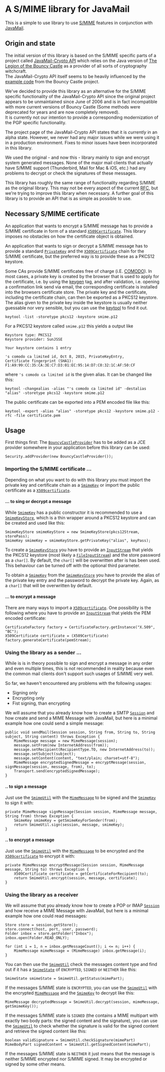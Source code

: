 # A S/MIME library for JavaMail

This is a simple to use library to use [S/MIME](https://en.wikipedia.org/wiki/S/MIME) features in conjunction with [JavaMail](http://www.oracle.com/technetwork/java/javamail/index.html).

## Origin and state

The initial version of this library is based on the S/MIME specific parts of a project called [JavaMail-Crypto API](http://javamail-crypto.sourceforge.net/) which relies on the Java version of [The Legion of the Bouncy Castle](http://www.bouncycastle.org/java.html) as a provider of all sorts of cryptography witchcraft.  
The JavaMail-Crypto API itself seems to be heavily influenced by the [example code](http://grepcode.com/file/repo1.maven.org/maven2/org.bouncycastle/bcmail-jdk16/1.46/org/bouncycastle/mail/smime/examples) from the Bouncy Castle project.

We've decided to provide this library as an alternative for the S/MIME specific functionality of the JavaMail-Crypto API since the original project appears to be unmaintained since June of 2006 and is in fact incompatible with more current versions of Bouncy Castle (Some methods were deprecated for years and are now completely removed).  
It is currently not our intention to provide a corresponding modernization of the PGP specific functionality.

The project page of the JavaMail-Crypto API states that it is *currently* in an alpha state. However, we never had any major issues while we were using it in a production environment. Fixes to minor issues have been incorporated in this library.

We used the original - and now this - library mainly to sign and encrypt system generated messages.
None of the major mail clients that actually have S/MIME support (Thunderbird, Mail for Mac & iOS, etc.) had any problems to decrypt or check the signatures of these messages.

This library has roughly the same range of functionality regarding S/MIME as the original library. This may not be every aspect of the current [RFC](https://tools.ietf.org/html/rfc5751), but we're trying to improve this library when necessary. A further goal of this library is to provide an API that is as simple as possible to use.

## Necessary S/MIME certificate

An application that wants to encrypt a S/MIME message has to provide a S/MIME certificate in form of a standard [`X509Certificate`](http://docs.oracle.com/javase/7/docs/api/java/security/cert/X509Certificate.html).
This library imposes no obstacles on how the certificate object is obtained.

An application that wants to sign or decrypt a S/MIME message has to provide a standard [`PrivateKey`](http://docs.oracle.com/javase/7/docs/api/java/security/PrivateKey.html) and the [`X509Certificate`](http://docs.oracle.com/javase/7/docs/api/java/security/cert/X509Certificate.html) chain for the S/MIME certificate, but the preferred way is to provide these as a PKCS12 keystore.

Some CAs provide S/MIME certificates free of charge (i.E. [COMODO](https://secure.comodo.com/products/frontpage?area=SecureEmailCertificate)). In most cases, a private key is created by the browser that is used to apply for the certificate, i.e. by using the [keygen](http://www.w3schools.com/tags/tag_keygen.asp) tag, and after validation, i.e. opening a confirmation link send via email, the corresponding certificate is installed into the browsers certificate store. The private key and the certificate, including the certificate chain, can then be exported as a PKCS12 keystore. The alias given to the private key inside the keystore is usually neither guessable nor very sensible, but you can use the [keytool](https://docs.oracle.com/javase/7/docs/technotes/tools/windows/keytool.html) to find it out.

```
keytool -list -storetype pkcs12 -keystore smime.p12
```
	
For a PKCS12 keystore called `smime.p12` this yields a output like

```
Keystore type: PKCS12
Keystore provider: SunJSSE

Your keystore contains 1 entry

's comodo ca limited id, Oct 8, 2015, PrivateKeyEntry, 
Certificate fingerprint (SHA1): F1:A9:99:CC:35:CA:3E:C7:D3:01:EC:95:14:D7:C0:32:1C:AF:50:CF
```
 
where `'s comodo ca limited id` is the given alias. It can be changed like this:

```
keytool -changealias -alias "'s comodo ca limited id" -destalias "alias" -storetype pkcs12 -keystore smime.p12
```

The public certificate can be exported into a PEM encoded file like this:

```
keytool -export -alias "alias" -storetype pkcs12 -keystore smime.p12 -rfc -file certificate.pem
```
	
## Usage

First things first: The [`BouncyCastleProvider`](http://www.bouncycastle.org/docs/docs1.5on/org/bouncycastle/jce/provider/BouncyCastleProvider.html) has to be added as a JCE provider somewhere in your application before this library can be used:

```
Security.addProvider(new BouncyCastleProvider());
```
	
### Importing the S/MIME certificate ...

Depending on what you want to do with this library you must import the private key and certificate chain as a [`SmimeKey`](http://markenwerk.github.io/java-utils-mail-smime/javadoc/net/markenwerk/utils/mail/smime/SmimeKey.html) or import the public certificate as a [`X509certificate`](http://docs.oracle.com/javase/7/docs/api/java/security/cert/X509Certificate.html). 

#### ... to sing or decrypt a message

While [`SmimeKey`](http://markenwerk.github.io/java-utils-mail-smime/javadoc/net/markenwerk/utils/mail/smime/SmimeKey.html) has a public constructor it is recommended to use a [`SmimeKeyStore`](http://markenwerk.github.io/java-utils-mail-smime/javadoc/net/markenwerk/utils/mail/smime/SmimeKeyStore.html), which is a thin wrapper around a PKCS12 keystore and can be created and used like this:

```
SmimeKeyStore smimeKeyStore = new SmimeKeyStore(pkcs12Stream, storePass);
SmimeKey smimeKey = smimeKeyStore.getPrivateKey("alias", keyPass);
```

To create a [`SmimeKeyStore`](http://markenwerk.github.io/java-utils-mail-smime/javadoc/net/markenwerk/utils/mail/smime/SmimeKeyStore.html) you have to provide an [`InputStream`](http://docs.oracle.com/javase/7/docs/api/java/io/InputStream.html) that yields the PKCS12 keystore (most likely a [`FileInputStream`](http://docs.oracle.com/javase/7/docs/api/java/io/FileInputStream.html)) and the store password as a `char[]`. By default, the `char[]` will be overwritten after is has been used. This behaviour can be turned off with the optional third parameter.

To obtain a [`SmimeKey`](http://markenwerk.github.io/java-utils-mail-smime/javadoc/net/markenwerk/utils/mail/smime/SmimeKey.html) from the [`SmimeKeyStore`](http://markenwerk.github.io/java-utils-mail-smime/javadoc/net/markenwerk/utils/mail/smime/SmimeKeyStore.html) you have to provide the alias of the private key entry and the password to decrypt the private key. Again, as a `char[]` that will be overwritten by default.

#### ... to encrypt a message

There are many ways to import a [`X509certificate`](http://docs.oracle.com/javase/7/docs/api/java/security/cert/X509Certificate.html). One possibility is the following where you have to provide an [`InputStream`](http://docs.oracle.com/javase/7/docs/api/java/io/InputStream.html) that yields the PEM encoded certificate:

```
CertificateFactory factory = CertificateFactory.getInstance("X.509", "BC");
X509Certificate certificate = (X509Certificate) factory.generateCertificate(pemStream);
```
	
### Using the library as a sender ...

While is is in theory possible to sign and encrypt a message in any order and even multiple times, this is not recommended in reality because even the common mail clients don't support such usages of S/MIME very well.

So far, we haven't encountered any problems with the following usages:

 - Signing only
 - Encrypting only
 - Fist signing, than encrypting
 
 We will assume that you already know how to create a SMTP [`Session`](https://javamail.java.net/nonav/docs/api/javax/mail/Session.html) and how create and send a MIME Message with JavaMail, but here is a minimal example how one could send a simple message:

```
public void sendMail(Session session, String from, String to, String subject, String content) throws Exception {
	MimeMessage message = new MimeMessage(session);
	message.setFrom(new InternetAddress(from));
	message.setRecipient(RecipientType.TO, new InternetAddress(to));
	message.setSubject(subject);
	message.setContent(content, "text/plain; charset=utf-8");
	MimeMessage encryptedSignedMessage = encryptMessage(session, signMessage(session, message, from), to);
	Transport.send(encryptedSignedMessage);
}
```

#### .. to sign a message

Just use the [`SmimeUtil`](http://markenwerk.github.io/java-utils-mail-smime/javadoc/net/markenwerk/utils/mail/smime/SmimeUtil.html) with the [`MimeMessage`](https://javamail.java.net/nonav/docs/api/javax/mail/internet/MimeMessage.html) to be signed and the [`SmimeKey`](http://markenwerk.github.io/java-utils-mail-smime/javadoc/net/markenwerk/utils/mail/smime/SmimeKey.html) to sign it with:

```
private MimeMessage signMessage(Session session, MimeMessage message, String from) throws Exception {
	SmimeKey smimeKey = getSmimeKeyForSender(from);
	return SmimeUtil.sign(session, message, smimeKey);
}
```

#### .. to encrypt a message

Just use the [`SmimeUtil`](http://markenwerk.github.io/java-utils-mail-smime/javadoc/net/markenwerk/utils/mail/smime/SmimeUtil.html) with the [`MimeMessage`](https://javamail.java.net/nonav/docs/api/javax/mail/internet/MimeMessage.html) to be encrypted and the [`X509certificate`](http://docs.oracle.com/javase/7/docs/api/java/security/cert/X509Certificate.html) to encrypt it with:

```
private MimeMessage encryptMessage(Session session, MimeMessage message, String to) throws Exception {
	X509Certificate certificate = getCertificateForRecipient(to);
	return SmimeUtil.encrypt(session, message, certificate);
}
```

### Using the library as a receiver

We will assume that you already know how to create a POP or IMAP [`Session`](https://javamail.java.net/nonav/docs/api/javax/mail/Session.html) and how receive a MIME Message with JavaMail, but here is a minimal example how one could read messages:

```
Store store = session.getStore();
store.connect(host, port, user, password);
Folder inbox = store.getFolder("Inbox");
inbox.open(Folder.READ_ONLY);

for (int i = 1, n = inbox.getMessageCount(); i <= n; i++) {
	MimeMessage mimeMessage = (MimeMessage) inbox.getMessage(i);
}
```
	
You can then use the [`SmimeUtil`](http://markenwerk.github.io/java-utils-mail-smime/javadoc/net/markenwerk/utils/mail/smime/SmimeUtil.html) check the messages content type and find out if it has a [`SmimeState`](http://markenwerk.github.io/java-utils-mail-smime/javadoc/net/markenwerk/utils/mail/smime/SmimeState.html) of `ENCRYPTED`, `SIGNED` or `NEITHER` like this:

```
SmimeState smimeState = SmimeUtil.getStatus(mimePart);
```
	
If the messages S/MIME state is `ENCRYPTED`, you can use the [`SmimeUtil`](http://markenwerk.github.io/java-utils-mail-smime/javadoc/net/markenwerk/utils/mail/smime/SmimeUtil.html) with the encrypted [`MimeMessage`](https://javamail.java.net/nonav/docs/api/javax/mail/internet/MimeMessage.html) and the [`SmimeKey`](http://markenwerk.github.io/java-utils-mail-smime/javadoc/net/markenwerk/utils/mail/smime/SmimeKey.html) to decrypt like this:

```
MimeMessage decryptedMessage = SmimeUtil.decrypt(session, mimeMessage, getSmimeKey());
```
	
If the messages S/MIME state is `SIGNED` (the contains a MIME multipart with exactly two body parts: the signed content and the signature), you can use the [`SmimeUtil`](http://markenwerk.github.io/java-utils-mail-smime/javadoc/net/markenwerk/utils/mail/smime/SmimeUtil.html) to check whether the signature is valid for the signed content and retrieve the signed content like this:

```
boolean validSignature = SmimeUtil.checkSignature(mimePart)
MimeBodyPart signedContent = SmimeUtil.getSignedContent(mimePart);
```

If the messages S/MIME state is `NEITHER` it just means that the message is neither S/MIME encrypted nor S/MIME signed. It may be encrypted or signed by some other means.
